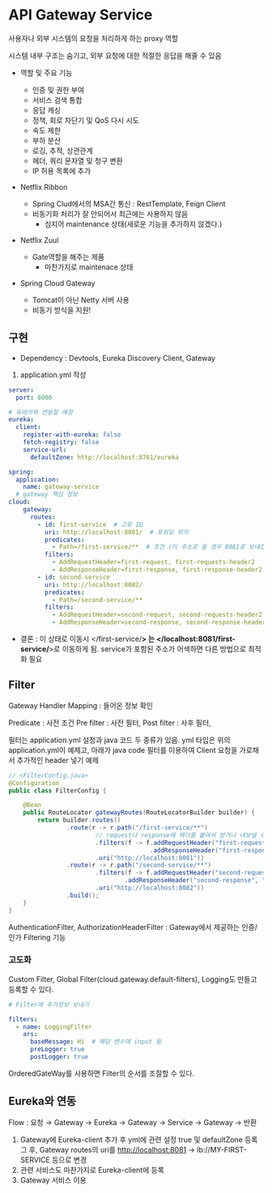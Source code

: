 # API Gateway Service

사용자나 외부 시스템의 요청을 처리하게 하는 proxy 역할

시스템 내부 구조는 숨기고, 외부 요청에 대한 적절한 응답을 해줄 수 있음

- 역할 및 주요 기능
  - 인증 및 권한 부여
  - 서비스 검색 통합
  - 응답 캐싱
  - 정책, 회로 차단기 및 QoS 다시 시도
  - 속도 제한
  - 부하 분산
  - 로깅, 추적, 상관관계
  - 헤더, 쿼리 문자열 및 청구 변환
  - IP 허용 목록에 추가

- Netflix Ribbon
  - Spring Clud에서의 MSA간 통신 : RestTemplate, Feign Client
  - 비동기화 처리가 잘 안되어서 최근에는 사용하지 않음
    - 심지어 maintenance 상태(새로운 기능을 추가하지 않겠다.)
- Netflix Zuul
  - Gate역할을 해주는 제품
    - 마찬가지로 maintenace 상태
- Spring Cloud Gateway
  - Tomcat이 아닌 Netty 서버 사용
  - 비동기 방식을 지원!

## 구현

- Dependency : Devtools, Eureka Discovery Client, Gateway

1. application.yml 작성

```yaml
server:
  port: 8000

# 유레카와 연동할 예정
eureka:
  client:
    register-with-eureka: false
    fetch-registry: false
    service-url:
      defaultZone: http://localhost:8761/eureka

spring:
  application:
    name: gateway-service
  # gateway 핵심 정보
cloud:
    gateway:
      routes:
        - id: first-service  # 고유 ID
          uri: http://localhost:8081/  # 포워딩 위치
          predicates:
            - Path=/first-service/**  # 조건 (이 주소로 올 경우 8081로 보내겠다는 소리)
          filters:
            - AddRequestHeader=first-request, first-requests-header2
            - AddResponseHeader=first-response, first-response-header2
        - id: second-service
          uri: http://localhost:8082/
          predicates:
            - Path=/second-service/**
          filters:
            - AddRequestHeader=second-request, second-requests-header2
            - AddResponseHeader=second-response, second-response-header2
```

- 결론 : 이 상태로 이동시 </first-service/**> 는 </localhost:8081/first-service/**>로 이동하게 됨.
service가 포함된 주소가 어색하면 다른 방법으로 최적화 필요

## Filter

Gateway Handler Mapping : 들어온 정보 확인

Predicate :  사전 조건
Pre filter : 사전 필터,
Post filter : 사후 필터,

필터는 application.yml 설정과 java 코드 두 종류가 있음.
yml 타입은 위의 application.yml이 예제고,
아래가 java code 필터를 이용하여 Client 요청을 가로채서 추가적인 header 넣기 예제

```java
// <FilterConfig.java>
@Configuration
public class FilterConfig {

    @Bean
    public RouteLocator gatewayRoutes(RouteLocatorBuilder builder) {
        return builder.routes()
                .route(r -> r.path("/first-service/**")
                        // request나 response에 헤더를 붙여서 받거나 내보낼 수 있음
                        .filters(f -> f.addRequestHeader("first-request", "first-request-header")
                                       .addResponseHeader("first-response", "first-response-header"))
                        .uri("http://localhost:8081"))
                .route(r -> r.path("/second-service/**")
                        .filters(f -> f.addRequestHeader("second-request", "second-request-header")
                                .addResponseHeader("second-response", "second-response-header"))
                        .uri("http://localhost:8082"))
                .build();
    }
}
```

AuthenticationFilter, AuthorizationHeaderFilter : Gateway에서 제공하는 인증/인가 Filtering 기능

### 고도화

Custom Filter, Global Filter(cloud.gateway.default-filters), Logging도 만들고 등록할 수 있다.

```yaml
# Filter에 추가정보 보내기

filters:
  - name: LoggingFilter
    ars:
      baseMessage: Hi  # 해당 변수에 input 됨
      preLogger: true
      postLogger: true
```

OrderedGateWay를 사용하면 Filter의 순서를 조절할 수 있다.

## Eureka와 연동

Flow : 요청 → Gateway → Eureka → Gateway → Service → Gateway → 반환

1. Gateway에 Eureka-client 추가 후 yml에 관련 설정 true 및 defaultZone 등록
그 후, Gateway routes의 uri를 [http://localhost:8081](http://localhost:8081) → lb://MY-FIRST-SERVICE 등으로 변경
2. 관련 서비스도 마찬가지로 Eureka-client에 등록
3. Gateway 서비스 이용
